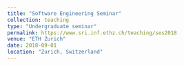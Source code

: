 ```yaml
---
title: "Software Engineering Seminar"
collection: teaching
type: "Undergraduate seminar"
permalink: https://www.sri.inf.ethz.ch/teaching/ses2018
venue: "ETH Zurich"
date: 2018-09-01
location: "Zurich, Switzerland"
---
```


